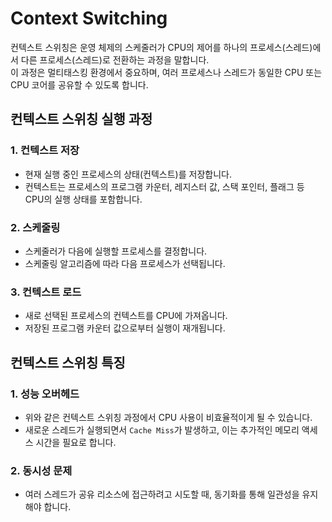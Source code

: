 # Context Switching

컨텍스트 스위칭은 운영 체제의 스케줄러가 CPU의 제어를 하나의 프로세스(스레드)에서 다른 프로세스(스레드)로 전환하는 과정을 말합니다.  
이 과정은 멀티태스킹 환경에서 중요하며, 여러 프로세스나 스레드가 동일한 CPU 또는 CPU 코어를 공유할 수 있도록 합니다.

## 컨텍스트 스위칭 실행 과정

### 1. 컨텍스트 저장

- 현재 실행 중인 프로세스의 상태(컨텍스트)를 저장합니다.
- 컨텍스트는 프로세스의 프로그램 카운터, 레지스터 값, 스택 포인터, 플래그 등 CPU의 실행 상태를 포함합니다.

### 2. 스케줄링

- 스케줄러가 다음에 실행할 프로세스를 결정합니다.
- 스케줄링 알고리즘에 따라 다음 프로세스가 선택됩니다.

### 3. 컨텍스트 로드

- 새로 선택된 프로세스의 컨텍스트를 CPU에 가져옵니다.
- 저장된 프로그램 카운터 값으로부터 실행이 재개됩니다.

## 컨텍스트 스위칭 특징

### 1. 성능 오버헤드

- 위와 같은 컨텍스트 스위칭 과정에서 CPU 사용이 비효율적이게 될 수 있습니다.
- 새로운 스레드가 실행되면서 `Cache Miss`가 발생하고, 이는 추가적인 메모리 액세스 시간을 필요로 합니다.

### 2. 동시성 문제

- 여러 스레드가 공유 리소스에 접근하려고 시도할 때, 동기화를 통해 일관성을 유지해야 합니다.
